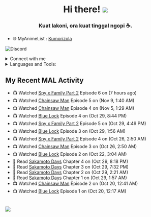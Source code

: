 <h1 align="center">Hi there! <img src="https://media.giphy.com/media/hvRJCLFzcasrR4ia7z/giphy.gif" width="25px"> </h1>
<h3 align="center">Kuat lakoni, ora kuat tinggal ngopi ☕.</h3>

- 🌐 MyAnimeList : [Kumorizola](https://myanimelist.net/animelist/Kumorizola)

![Discord](https://discord.c99.nl/widget/theme-3/761213268009943051.png)
<details>
      <summary>Connect with me</summary>
    <p align="left">
        <a href="https://www.facebook.com/kumori.hartley.1" target="blank"><img align="center"
                src="https://raw.githubusercontent.com/rahuldkjain/github-profile-readme-generator/master/src/images/icons/Social/facebook.svg"
                alt="kumori hartley" height="30" width="40" /></a>
        <a href="https://www.instagram.com/kumorizola/" target="blank"><img align="center"
                src="https://raw.githubusercontent.com/rahuldkjain/github-profile-readme-generator/master/src/images/icons/Social/instagram.svg"
                alt="kumorizola" height="30" width="40" /></a>
        <a href="https://discord.com" target="blank"><img align="center"
                src="https://raw.githubusercontent.com/rahuldkjain/github-profile-readme-generator/master/src/images/icons/Social/discord.svg"
                alt="Kumori#5882" height="30" width="40" /></a>
    </p>
</details>

<details>
    <summary align="left">Languages and Tools:</summary>
<p align="left">
      <a href="https://www.w3schools.com/css/" target="_blank">
        <img src="https://raw.githubusercontent.com/devicons/devicon/master/icons/css3/css3-original-wordmark.svg"
            alt="css3" width="40" height="40" /> </a> <a href="https://www.w3.org/html/" target="_blank"> <img
            src="https://raw.githubusercontent.com/devicons/devicon/master/icons/html5/html5-original-wordmark.svg"
            alt="html5" width="40" height="40" /> </a> <a href="https://www.java.com" target="_blank"> <img
            src="https://raw.githubusercontent.com/devicons/devicon/master/icons/java/java-original.svg" alt="java"
            width="40" height="40" /> </a> <a href="https://developer.mozilla.org/en-US/docs/Web/JavaScript"
            target="_blank"> <img
            src="https://raw.githubusercontent.com/devicons/devicon/master/icons/javascript/javascript-original.svg"
            alt="javascript" width="40" height="40" /> </a> <a href="https://nodejs.org" target="_blank"> <img
            src="https://raw.githubusercontent.com/devicons/devicon/master/icons/nodejs/nodejs-original-wordmark.svg"
            alt="nodejs" width="40" height="40" /> </a> <a href="https://www.python.org" target="_blank"> <img
            src="https://raw.githubusercontent.com/devicons/devicon/master/icons/python/python-original.svg"
            alt="python" width="40" height="40" /> </a> <a href="https://www.typescriptlang.org/" target="_blank"> <img
            src="https://raw.githubusercontent.com/devicons/devicon/master/icons/typescript/typescript-original.svg" 
            alt="typescript" width="40" height="40" /> </a> <a href="https://www.photoshop.com/en" target="_blank"> <img
            src="https://upload.wikimedia.org/wikipedia/commons/a/af/Adobe_Photoshop_CC_icon.svg" alt="photoshop" width="40" height="40"/> </a>
            <a href="https://www.adobe.com/products/premiere.html" target="_blank"> <img
            src="https://upload.wikimedia.org/wikipedia/commons/4/40/Adobe_Premiere_Pro_CC_icon.svg" alt="Premiere pro" width="40" height="40"/> </a>
            <a href="https://www.adobe.com/in/products/illustrator.html" target="_blank"> <img 
            src="https://upload.wikimedia.org/wikipedia/commons/f/fb/Adobe_Illustrator_CC_icon.svg" alt="illustrator" width="40" height="40"/> </a>
      
 </details>
 
 <h2> My Recent MAL Activity</h2>
<!-- MAL_ACTIVITY:start -->

- 📺 Watched [Spy x Family Part 2](https://MyAnimeList.net/anime.php?id=50602) Episode 6 on (7 hours ago)
- 📺 Watched [Chainsaw Man](https://MyAnimeList.net/anime.php?id=44511) Episode 5 on (Nov 9, 1:40 AM)
- 📺 Watched [Chainsaw Man](https://MyAnimeList.net/anime.php?id=44511) Episode 4 on (Nov 5, 1:29 AM)
- 📺 Watched [Blue Lock](https://MyAnimeList.net/anime.php?id=49596) Episode 4 on (Oct 29, 8:44 PM)
- 📺 Watched [Spy x Family Part 2](https://MyAnimeList.net/anime.php?id=50602) Episode 5 on (Oct 29, 4:49 PM)
- 📺 Watched [Blue Lock](https://MyAnimeList.net/anime.php?id=49596) Episode 3 on (Oct 29, 1:56 AM)
- 📺 Watched [Spy x Family Part 2](https://MyAnimeList.net/anime.php?id=50602) Episode 4 on (Oct 26, 2:50 AM)
- 📺 Watched [Chainsaw Man](https://MyAnimeList.net/anime.php?id=44511) Episode 3 on (Oct 26, 2:50 AM)
- 📺 Watched [Blue Lock](https://MyAnimeList.net/anime.php?id=49596) Episode 2 on (Oct 22, 3:04 AM)
- 📖 Read [Sakamoto Days](https://MyAnimeList.net/manga.php?id=131334) Chapter 4 on (Oct 29, 8:18 PM)
- 📖 Read [Sakamoto Days](https://MyAnimeList.net/manga.php?id=131334) Chapter 3 on (Oct 29, 7:32 PM)
- 📖 Read [Sakamoto Days](https://MyAnimeList.net/manga.php?id=131334) Chapter 2 on (Oct 29, 2:21 AM)
- 📖 Read [Sakamoto Days](https://MyAnimeList.net/manga.php?id=131334) Chapter 1 on (Oct 29, 1:57 AM)
- 📺 Watched [Chainsaw Man](https://MyAnimeList.net/anime.php?id=44511) Episode 2 on (Oct 20, 12:41 AM)
- 📺 Watched [Blue Lock](https://MyAnimeList.net/anime.php?id=49596) Episode 1 on (Oct 20, 12:17 AM)

<!-- MAL_ACTIVITY:end -->

  
<h2 align="left"> <img src="https://media.discordapp.net/attachments/918405470073520168/919220018355523584/ezgif.com-gif-maker_1.gif">
